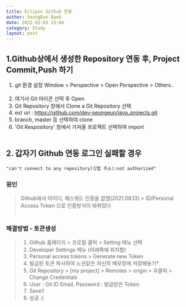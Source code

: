 ```yaml
---
title: Eclipse Github 연동
author: SeungEun Baek
date: 2022-02-03 23:04
category: Study
layout: post
---
```


## 1.Github상에서 생성한 Repository 연동 후, Project Commit,Push 하기
1. git 환경 설정
    Window > Perspective > Open Perspective > Others..    <br><br>
2. 여기서 Git 아이콘 선택 후 Open
3. Git Repository 창에서 Clone a Git Repository 선택
4. ex) uri : https://github.com/dev-seungeun/java_projects.git
5. branch, master 등 선택하여 clone
6. 'Git Respository' 창에서 가져올 프로젝트 선택하여 import
<br><br>

## 2. 갑자기 Github 연동 로그인 실패할 경우
    "can't connect to any repository(깃헙 주소):not authorized"

### 원인
> Github에서 아이디, 패스워드 인증을 없앰(2021.08.13) > ID/Personal Access Token 으로 인증방식이 바뀌었다
<br><br>

### 해결방법 - 토큰생성
> 1. Github 홈페이지 > 프로필 클릭 > Setting 메뉴 선택<br>
> 2. Developer Settings 메뉴 (아래쪽에 위치함)<br>
> 3. Personal access tokens > Generate new Token<br>   
> 4. 발급된 토큰 복사하여 노션같은 자신의 메모장에 저장해놓기*
> 5. Git Repository > [my project] > Remotes > origin > 우클릭 > Change Credentials
> 6. User : Git ID Email, Password : 발급받은 Token
> 7. Save!!
> 8. 성공 :)
 
